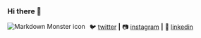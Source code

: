 ### Hi there 👋


<img src="https://www.google.com/url?sa=i&url=https%3A%2F%2Fwww.pinterest.com%2Fpin%2F540009811562412582%2F&psig=AOvVaw2m0Nbiu-DoOEqwEwynhlxW&ust=1596792553205000&source=images&cd=vfe&ved=0CAIQjRxqFwoTCIDd9_mhhusCFQAAAAAdAAAAABAe"
     alt="Markdown Monster icon"
     style="float: left; margin-right: 10px;" />



🐦 [twitter][twitter] **|** 
📷 [instagram][instagram] **|** 
👔 [linkedin][linkedin]

[twitter]: https://twitter.com/home
[youtube]: https://youtube.com
[instagram]: https://www.instagram.com/mauri_c_o/
[linkedin]: https://www.linkedin.com/in/jos%C3%A9-mauricio-sotela-prendergast-524762188/
